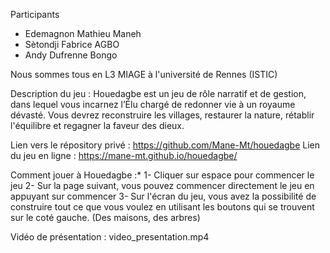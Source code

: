 Participants
 - Edemagnon Mathieu Maneh
 - Sètondji Fabrice AGBO
 - Andy Dufrenne Bongo

 Nous sommes tous en L3 MIAGE à l'université de Rennes (ISTIC)

Description du jeu : 
Houedagbe est un jeu de rôle narratif et de gestion, dans lequel vous incarnez l’Élu chargé de redonner vie à un royaume dévasté. Vous devrez reconstruire les villages, restaurer la nature, rétablir l'équilibre et regagner la faveur des dieux.

Lien vers le répository privé : https://github.com/Mane-Mt/houedagbe
Lien du jeu en ligne : https://mane-mt.github.io/houedagbe/


Comment jouer à Houedagbe :*
1- Cliquer sur espace pour commencer le jeu
2- Sur la page suivant, vous pouvez commencer directement le jeu en appuyant sur commencer 
3- Sur l'écran du jeu, vous avez la possibilité de construire tout ce que vous voulez en utilisant les boutons qui se trouvent sur le coté gauche. (Des maisons, des arbres)

Vidéo de présentation : video_presentation.mp4